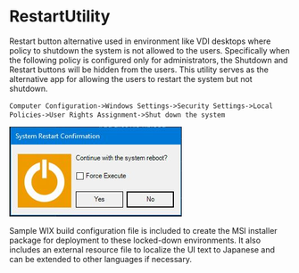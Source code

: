 # RestartUtility
Restart button alternative used in environment like VDI desktops where policy to shutdown the system is not allowed to the users.
Specifically when the following policy is configured only for administrators, the Shutdown and Restart buttons will be hidden from the users.
This utility serves as the alternative app for allowing the users to restart the system but not shutdown. 

```
Computer Configuration->Windows Settings->Security Settings->Local Policies->User Rights Assignment->Shut down the system
```
![RestartUtility](https://github.com/legoj/RestartUtility/blob/main/screenshot.JPG)

Sample WIX build configuration file is included to create the MSI installer package for deployment to these locked-down environments. It also includes an external resource file to localize the UI text to Japanese and can be extended to other languages if necessary. 
